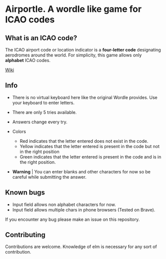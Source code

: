 # Airportle. A wordle like game for ICAO codes

## What is an ICAO code?

The ICAO airport code or location indicator is a **four-letter code** designating aerodromes around the world.
For simplicity, this game allows only **alphabet** ICAO codes.

[Wiki](https://en.wikipedia.org/wiki/ICAO_airport_code)

## Info

- There is no virtual keyboard here like the original Wordle provides. Use your keyboard to enter letters.

- There are only 5 tries available.

- Answers change every try.

- Colors
  - Red indicates that the letter entered does not exist in the code.
  - Yellow indicates that the letter entered is present in the code but not in the right position
  - Green indicates that the letter entered is present in the code and is in the right position.

- **Warning** | You can enter blanks and other characters for now so be careful while submitting the answer.

## Known bugs

- Input field allows non alphabet characters for now.
- Input field allows multiple chars in phone browsers (Tested on Brave).

If you encounter any bug please make an issue on this repository.

## Contributing

Contributions are welcome. Knowledge of elm is necessary for any sort of contribution.
